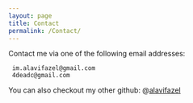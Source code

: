 ```yaml
---
layout: page
title: Contact
permalink: /Contact/
---
```


Contact me via one of the following email addresses:

	 im.alavifazel@gmail.com
	 4deadc@gmail.com

You can also checkout my other github: @[alavifazel]

[alavifazel]: https://github.com/alavifazel
